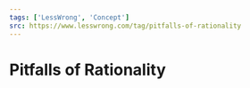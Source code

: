 ```yaml
---
tags: ['LessWrong', 'Concept']
src: https://www.lesswrong.com/tag/pitfalls-of-rationality
---
```


# Pitfalls of Rationality
